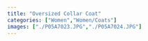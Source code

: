 ```yaml
---
title: "Oversized Collar Coat"
categories: ["Women","Women/Coats"]
images: ["./P05A7023.JPG","./P05A7024.JPG"]
---
```

